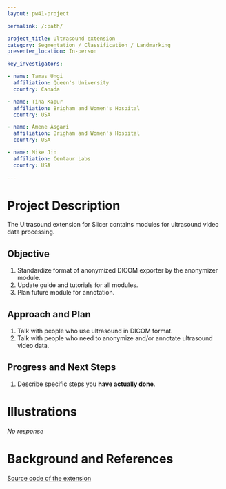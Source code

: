 ```yaml
---
layout: pw41-project

permalink: /:path/

project_title: Ultrasound extension
category: Segmentation / Classification / Landmarking
presenter_location: In-person

key_investigators:

- name: Tamas Ungi
  affiliation: Queen's University
  country: Canada

- name: Tina Kapur
  affiliation: Brigham and Women's Hospital
  country: USA

- name: Amene Asgari
  affiliation: Brigham and Women's Hospital
  country: USA

- name: Mike Jin
  affiliation: Centaur Labs
  country: USA

---
```


# Project Description

<!-- Add a short paragraph describing the project. -->


The Ultrasound extension for Slicer contains modules for ultrasound video data processing. 



## Objective

<!-- Describe here WHAT you would like to achieve (what you will have as end result). -->


1. Standardize format of anonymized DICOM exporter by the anonymizer module.
2. Update guide and tutorials for all modules.
3. Plan future module for annotation.




## Approach and Plan

<!-- Describe here HOW you would like to achieve the objectives stated above. -->


1. Talk with people who use ultrasound in DICOM format.
2. Talk with people who need to anonymize and/or annotate ultrasound video data.




## Progress and Next Steps

<!-- Update this section as you make progress, describing of what you have ACTUALLY DONE.
     If there are specific steps that you could not complete then you can describe them here, too. -->


1. Describe specific steps you **have actually done**.




# Illustrations

<!-- Add pictures and links to videos that demonstrate what has been accomplished. -->


_No response_



# Background and References

<!-- If you developed any software, include link to the source code repository.
     If possible, also add links to sample data, and to any relevant publications. -->


[Source code of the extension](https://github.com/SlicerUltrasound/SlicerUltrasound)

